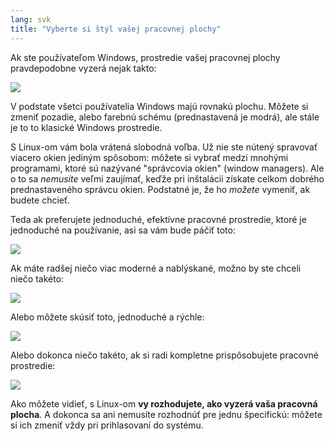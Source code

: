 ```yaml
---
lang: svk
title: "Vyberte si štýl vašej pracovnej plochy"
---
```


Ak ste používateľom Windows, prostredie vašej pracovnej plochy pravdepodobne vyzerá nejak takto:

<img src="Images/windows_vista.jpg" />

V podstate všetci používatelia Windows majú rovnakú plochu. Môžete si zmeniť pozadie, alebo farebnú schému (prednastavená je modrá), ale stále je to to klasické Windows prostredie.

S Linux-om vám bola vrátená slobodná voľba. Už nie ste nútený spravovať viacero okien jediným spôsobom: môžete si vybrať medzi mnohými programami, ktoré sú nazývané "správcovia okien" (window managers). Ale o to sa <i>nemusíte</i> veľmi zaujímať, keďže pri inštalácii získate celkom dobrého prednastaveného správcu okien. Podstatné je, že ho <i>možete</i> vymeniť, ak budete chcieť.

Teda ak preferujete jednoduché, efektívne pracovné prostredie, ktoré je jednoduché na používanie, asi sa vám bude páčiť toto: 

<img src="Images/ubuntu.jpg"/>

Ak máte radšej niečo viac moderné a nablýskané, možno by ste chceli niečo takéto:

<img src="Images/kde.png" />

Alebo môžete skúsiť toto, jednoduché a rýchle:

<img src="Images/xfce.jpg" />

Alebo dokonca niečo takéto, ak si radi kompletne prispôsobujete pracovné prostredie:

<img src="Images/wm.jpg" />

Ako môžete vidieť, s Linux-om <b>vy rozhodujete, ako vyzerá vaša pracovná plocha</b>. A dokonca sa ani nemusíte rozhodnúť pre jednu špecifickú: môžete si ich zmeniť vždy pri prihlasovaní do systému.




